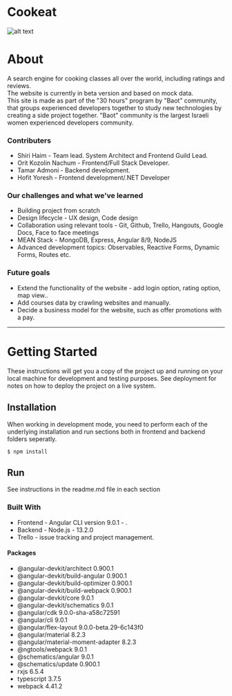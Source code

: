 # Cookeat

![alt text](cookeat.gif)

# About

A search engine for cooking classes all over the world, including ratings and reviews. <br/>
The website is currently in beta version and based on mock data.<br/>
This site is made as part of the "30 hours" program by "Baot" community, that groups experienced developers together to study new technologies by creating a side project together.
"Baot" community is the largest Israeli women experienced developers community.

### Contributers

- Shiri Haim - Team lead. System Architect and Frontend Guild Lead.
- Orit Kozolin Nachum - Frontend/Full Stack Developer.
- Tamar Admoni - Backend development.
- Hofit Yoresh - Frontend development/.NET Developer

### Our challenges and what we've learned

- Building project from scratch
- Design lifecycle - UX design, Code design
- Collaboration using relevant tools - Git, Github, Trello, Hangouts, Google Docs, Face to face meetings
- MEAN Stack - MongoDB, Express, Angular 8/9, NodeJS
- Advanced development topics: Observables, Reactive Forms, Dynamic Forms, Routes etc.

### Future goals

- Extend the functionality of the website - add login option, rating option, map view..
- Add courses data by crawling websites and manually.
- Decide a business model for the website, such as offer promotions with a pay.

<hr>

# Getting Started

These instructions will get you a copy of the project up and running on your local machine for development and testing purposes. See deployment for notes on how to deploy the project on a live system.

## Installation

When working in development mode, you need to perform each of the underlying installation and run sections both in frontend and backend folders seperatly.

`$ npm install`

## Run

See instructions in the readme.md file in each section

### Built With

- Frontend - Angular CLI version 9.0.1 - .
- Backend - Node.js - 13.2.0
- Trello - issue tracking and project management.

#### Packages

- @angular-devkit/architect 0.900.1
- @angular-devkit/build-angular 0.900.1
- @angular-devkit/build-optimizer 0.900.1
- @angular-devkit/build-webpack 0.900.1
- @angular-devkit/core 9.0.1
- @angular-devkit/schematics 9.0.1
- @angular/cdk 9.0.0-sha-a58c72591
- @angular/cli 9.0.1
- @angular/flex-layout 9.0.0-beta.29-6c143f0
- @angular/material 8.2.3
- @angular/material-moment-adapter 8.2.3
- @ngtools/webpack 9.0.1
- @schematics/angular 9.0.1
- @schematics/update 0.900.1
- rxjs 6.5.4
- typescript 3.7.5
- webpack 4.41.2
